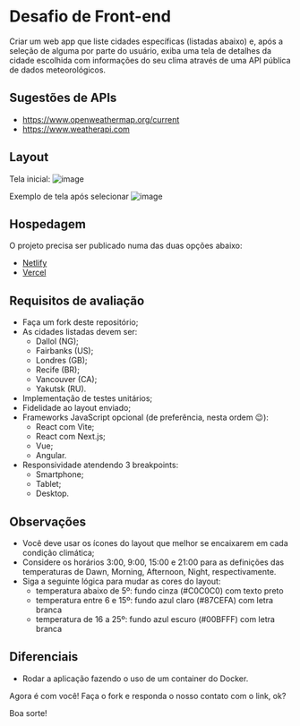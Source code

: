 # Desafio de Front-end

Criar um web app que liste cidades específicas (listadas abaixo) e, após a seleção de alguma por parte do usuário, exiba uma tela de detalhes da cidade escolhida com informações do seu clima através de uma API pública de dados meteorológicos.

## Sugestões de APIs

- https://www.openweathermap.org/current
- https://www.weatherapi.com

## Layout
Tela inicial: 
![image](https://github.com/user-attachments/assets/25d169fe-a037-4d18-9827-c9fae02b6f57)

Exemplo de tela após selecionar
![image](https://github.com/user-attachments/assets/c0a2844c-736f-4f56-b5a6-b5cd9332b3b4)


## Hospedagem

O projeto precisa ser publicado numa das duas opções abaixo:

- [Netlify](https://www.netlify.com)
- [Vercel](https://www.vercel.com)

## Requisitos de avaliação

- Faça um fork deste repositório;
- As cidades listadas devem ser:
    - Dallol (NG);
    - Fairbanks (US);
    - Londres (GB);
    - Recife (BR);
    - Vancouver (CA);
    - Yakutsk (RU).
- Implementação de testes unitários;
- Fidelidade ao layout enviado;
- Frameworks JavaScript opcional (de preferência, nesta ordem 😉):
    - React com Vite;
    - React com Next.js;
    - Vue;
    - Angular.
- Responsividade atendendo 3 breakpoints:
    - Smartphone;
    - Tablet;
    - Desktop.

## Observações

- Você deve usar os ícones do layout que melhor se encaixarem em cada condição climática;
- Considere os horários 3:00, 9:00, 15:00 e 21:00 para as definições das temperaturas de Dawn, Morning, Afternoon, Night, respectivamente.
- Siga a seguinte lógica para mudar as cores do layout:
    - temperatura abaixo de 5º: fundo cinza (#C0C0C0) com texto preto
    - temperatura entre 6 e 15º: fundo azul claro (#87CEFA) com letra branca
    - temperatura de 16 a 25º: fundo azul escuro (#00BFFF) com letra branca

## Diferenciais

- Rodar a aplicação fazendo o uso de um container do Docker.

Agora é com você! Faça o fork e responda o nosso contato com o link, ok?

Boa sorte!
